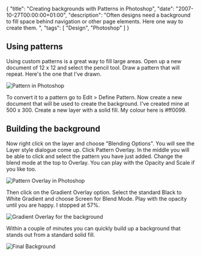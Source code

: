 {
  "title": "Creating backgrounds with Patterns in Photoshop",
  "date": "2007-10-27T00:00:00+01:00",
  "description": "Often designs need a background to fill space behind navigation or other page elements. Here one way to create them. ",
  "tags": [
    "Design",
    "Photoshop"
  ]
}

## Using patterns

Using custom patterns is a great way to fill large areas. Open up a new document of 12 x 12 and select the pencil tool. Draw a pattern that will repeat. Here's the one that I've drawn. 

![Pattern in Photoshop][1] 

To convert it to a pattern go to Edit > Define Pattern. Now create a new document that will be used to create the background. I've created mine at 500 x 300. Create a new layer with a solid fill. My colour here is #ff0099.

## Building the background

Now right click on the layer and choose "Blending Options". You will see the Layer style dialogue come up. Click Pattern Overlay. In the middle you will be able to click and select the pattern you have just added. Change the blend mode at the top to Overlay. You can play with the Opacity and Scale if you like too. 

![Pattern Overlay in Photoshop][2] 

Then click on the Gradient Overlay option. Select the standard Black to White Gradient and choose Screen for Blend Mode. Play with the opacity until you are happy. I stopped at 57%.

![Gradient Overlay for the background][3] 

Within a couple of minutes you can quickly build up a background that stands out from a standard solid fill.

![Final Background][4]

 [1]: /images/articles/background_pattern.jpg 
 [2]: /images/articles/background_layer_style.png 
 [3]: /images/articles/background_layer_gradient.png 
 [4]: /images/articles/background_example.png
